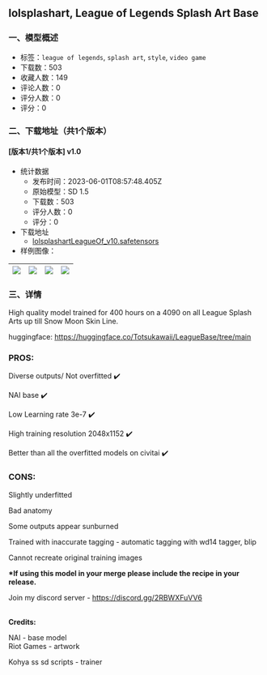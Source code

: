 ## lolsplashart, League of Legends Splash Art Base
### 一、模型概述

- 标签：`league of legends`, `splash art`, `style`, `video game`
- 下载数：503
- 收藏人数：149
- 评论人数：0
- 评分人数：0
- 评分：0

### 二、下载地址（共1个版本）

#### [版本1/共1个版本] v1.0

- 统计数据
  - 发布时间：2023-06-01T08:57:48.405Z
  - 原始模型：SD 1.5
  - 下载数：503
  - 评分人数：0
  - 评分：0
- 下载地址
  - [lolsplashartLeagueOf_v10.safetensors](https://civitai.com/api/download/models/86789)
- 样例图像：

| <img src="https://image.civitai.com/xG1nkqKTMzGDvpLrqFT7WA/5bec7c25-106e-4eb2-9340-922138c68faa/width=450/1336700.jpeg" /> | <img src="https://image.civitai.com/xG1nkqKTMzGDvpLrqFT7WA/2554fd5f-11bb-4355-87b9-d2fcb061c022/width=450/990585.jpeg" /> | <img src="https://image.civitai.com/xG1nkqKTMzGDvpLrqFT7WA/8e758d49-cac5-4530-85ac-ae93f57c6a06/width=450/1336742.jpeg" /> | <img src="https://image.civitai.com/xG1nkqKTMzGDvpLrqFT7WA/77af2ce0-9d05-4ad7-be60-e2bc8b6512e3/width=450/1336732.jpeg" /> |
| ---- | ---- | ---- | ---- |


### 三、详情
<p>High quality model trained for 400 hours on a 4090 on all League Splash Arts up till Snow Moon Skin Line.</p><p>huggingface: <a target="_blank" rel="ugc" href="https://huggingface.co/Totsukawaii/LeagueBase/tree/main">https://huggingface.co/Totsukawaii/LeagueBase/tree/main</a></p><p></p><h3 id="heading-18">PROS:</h3><p>Diverse outputs/ Not overfitted ✔️</p><p>NAI base ✔️</p><p>Low Learning rate 3e-7 ✔️</p><p>High training resolution 2048x1152 ✔️</p><p>Better than all the overfitted models on civitai ✔️</p><p></p><p></p><h3 id="heading-19">CONS:</h3><p>Slightly underfitted</p><p>Bad anatomy</p><p>Some outputs appear sunburned</p><p>Trained with inaccurate tagging - automatic tagging with wd14 tagger, blip</p><p>Cannot recreate original training images</p><p></p><p></p><p></p><p><strong>*If using this model in your merge please include the recipe in your release.</strong></p><p></p><p>Join my discord server - <a target="_blank" rel="ugc" href="https://discord.gg/2RBWXFuVV6">https://discord.gg/2RBWXFuVV6</a></p><p><br /><strong>Credits:</strong></p><p>NAI - base model<br />Riot Games - artwork</p><p>Kohya ss sd scripts - trainer</p>